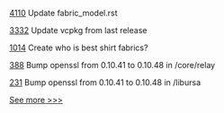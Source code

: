 
[4110](https://github.com/hyperledger/fabric/pull/4110) Update fabric_model.rst

[3332](https://github.com/hyperledger/iroha/pull/3332) Update vcpkg from last release

[1014](https://github.com/hyperledger/fabric-samples/pull/1014) Create who is best shirt fabrics?

[388](https://github.com/hyperledger-labs/weaver-dlt-interoperability/pull/388) Bump openssl from 0.10.41 to 0.10.48 in /core/relay

[231](https://github.com/hyperledger/ursa/pull/231) Bump openssl from 0.10.41 to 0.10.48 in /libursa


[See more >>>](https://start-here.hyperledger.org/pull-requests)
